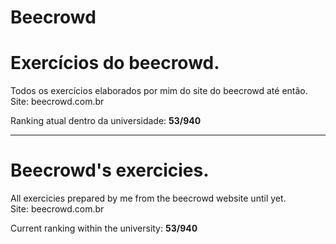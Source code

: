# Beecrowd
<h1>Exercícios do beecrowd.</h1>

Todos os exercícios elaborados por mim do site do beecrowd até então.<br>
Site: beecrowd.com.br

Ranking atual dentro da universidade: <strong>53/940</strong>
 
<hr>

<h1>Beecrowd's exercicies.</h1>

All exercicies prepared by me from the beecrowd website until yet.<br>
Site: beecrowd.com.br

Current ranking within the university: <strong>53/940</strong>
